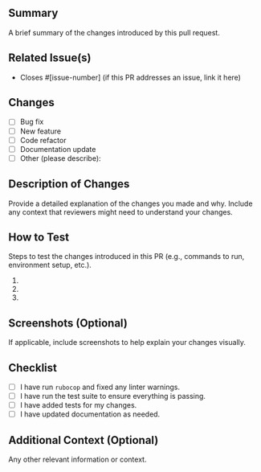 ## Summary
A brief summary of the changes introduced by this pull request.

## Related Issue(s)
- Closes #[issue-number] (if this PR addresses an issue, link it here)

## Changes
- [ ] Bug fix
- [ ] New feature
- [ ] Code refactor
- [ ] Documentation update
- [ ] Other (please describe):

## Description of Changes
Provide a detailed explanation of the changes you made and why. Include any context that reviewers might need to understand your changes.

## How to Test
Steps to test the changes introduced in this PR (e.g., commands to run, environment setup, etc.).

1.
2.
3.

## Screenshots (Optional)
If applicable, include screenshots to help explain your changes visually.

## Checklist
- [ ] I have run `rubocop` and fixed any linter warnings.
- [ ] I have run the test suite to ensure everything is passing.
- [ ] I have added tests for my changes.
- [ ] I have updated documentation as needed.

## Additional Context (Optional)
Any other relevant information or context.
